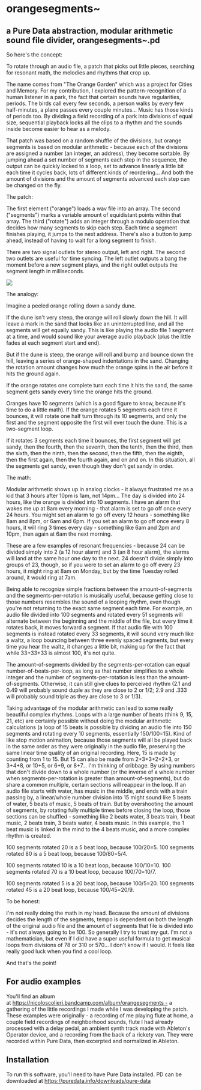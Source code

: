 # orangesegments~
## a Pure Data abstraction, modular arithmetic sound file divider, orangesegments~.pd

So here's the concept:

To rotate through an audio file, a patch that picks out little pieces, searching for resonant math, the melodies and rhythms that crop up. 

The name comes from "The Orange Garden" which was a project for Cities and Memory. For my contribution, I explored the pattern-recognition of a human listener in a park, the fact that certain sounds have regularities, periods. The birds call every few seconds, a person walks by every few half-minutes, a plane passes every couple minutes… Music has those kinds of periods too. By dividing a field recording of a park into divisions of equal size, sequential playback locks all the clips to a rhythm and the sounds inside become easier to hear as a melody. 

That patch was based on a random shuffle of the divisions, but orange segments is based on modular arithmetic - because each of the divisions are assigned a number (an integer, an address), they become sortable. By jumping ahead a set number of segments each step in the sequence, the output can be quickly locked to a loop, set to advance linearly a little bit each time it cycles back, lots of different kinds of reordering... And both the amount of divisions and the amount of segments advanced each step can be changed on the fly. 


The patch: 

The first element ("orange") loads a wav file into an array. The second ("segments") marks a variable amount of equidistant points within that array. The third ("rotate") adds an integer through a modulo operation that decides how many segments to skip each step. Each time a segment finishes playing, it jumps to the next address. There's also a button to jump ahead, instead of having to wait for a long segment to finish. 

There are two signal outlets for stereo output, left and right. The second two outlets are useful for time syncing. The left outlet outputs a bang the moment before a new segment plays, and the right outlet outputs the segment length in milliseconds. 

<img src="https://github.com/nesasmr/ratatouille/blob/main/patchpic.png">


The analogy:

Imagine a peeled orange rolling down a sandy dune.

If the dune isn't very steep, the orange will roll slowly down the hill. It will leave a mark in the sand that looks like an uninterrupted line, and all the segments will get equally sandy. This is like playing the audio file 1 segment at a time, and would sound like your average audio playback (plus the little fades at each segment start and end). 

But if the dune is steep, the orange will roll and bump and bounce down the hill, leaving a series of orange-shaped indentations in the sand. Changing the rotation amount changes how much the orange spins in the air before it hits the ground again. 

If the orange rotates one complete turn each time it hits the sand, the same segment gets sandy every time the orange hits the ground. 

Oranges have 10 segments (which is a good figure to know, because it's time to do a little math). If the orange rotates 5 segments each time it bounces, it will rotate one half turn through its 10 segments, and only the first and the segment opposite the first will ever touch the dune. This is a two-segment loop.

If it rotates 3 segments each time it bounces, the first segment will get sandy, then the fourth, then the seventh, then the tenth, then the third, then the sixth, then the ninth, then the second, then the fifth, then the eighth, then the first again, then the fourth again, and on and on. In this situation, all the segments get sandy, even though they don't get sandy in order. 


The math: 

Modular arithmetic shows up in analog clocks - it always frustrated me as a kid that 3 hours after 10pm is 1am, not 14pm...
The day is divided into 24 hours, like the orange is divided into 10 segments. I have an alarm that wakes me up at 8am every morning - that alarm is set to go off once every 24 hours. You might set an alarm to go off every 12 hours - something like 8am and 8pm, or 6am and 6pm. If you set an alarm to go off once every 8 hours, it will ring 3 times every day - something like 6am and 2pm and 10pm, then again at 6am the next morning. 

These are a few examples of resonant frequencies - because 24 can be divided simply into 2 (a 12 hour alarm) and 3 (an 8 hour alarm), the alarms will land at the same hour one day to the next. 24 doesn't divide simply into groups of 23, though, so if you were to set an alarm to go off every 23 hours, it might ring at 8am on Monday, but by the time Tuesday rolled around, it would ring at 7am. 

Being able to recognize simple fractions between the amount-of-segments and the segments-per-rotation is musically useful, because getting close to those numbers resembles the sound of a looping rhythm, even though you're not returning to the exact same segment each time. For example, an audio file divided into 100 segments and rotated every 51 segments will alternate between the beginning and the middle of the file, but every time it rotates back, it moves forward a segment. If that audio file with 100 segments is instead rotated every 33 segments, it will sound very much like a waltz, a loop bouncing between three evenly spaced segments, but every time you hear the waltz, it changes a little bit, making up for the fact that while 33+33+33 is almost 100, it's not quite. 

The amount-of-segments divided by the segments-per-rotation can equal number-of-beats-per-loop, as long as that number simplifies to a whole integer and the number of segments-per-rotation is less than the amount-of-segments. Otherwise, it can still give clues to perceived rhythm (2.1 and 0.49 will probably sound duple as they are close to 2 or 1/2; 2.9 and .333 will probably sound triple as they are close to 3 or 1/3).

Taking advantage of the modular arithmetic can lead to some really beautiful complex rhythms. Loops with a large number of beats (think 9, 15, 21, etc) are certainly possible without doing the modular arithmetic calculations (a loop of 15 beats is possible by dividing an audio file into 150 segments and rotating every 10 segments, essentially 150/100=15). Kind of like stop motion animation, because those segments will all be played back in the same order as they were originally in the audio file, preserving the same linear time quality of an original recording. Here, 15 is made by counting from 1 to 15. 
But 15 can also be made from 2+3+3+2+2+3, or 3+4+8, or 10+5, or 6+9, or 8+7... I'm thinking of cribbage. By using numbers that don't divide down to a whole number (or the inverse of a whole number when segments-per-rotation is greater than amount-of-segments), but do share a common multiple, certain sections will reappear in the loop. If an audio file starts with water, has music in the middle, and ends with a train passing by, a linear/whole number division into 15 might sound like 5 beats of water, 5 beats of music, 5 beats of train. But by overshooting the amount of segments, by rotating fully multiple times before closing the loop, those sections can be shuffled - something like 2 beats water, 3 beats train, 1 beat music, 2 beats train, 3 beats water, 4 beats music. In this example, the 1 beat music is linked in the mind to the 4 beats music, and a more complex rhythm is created. 

100 segments rotated 20 is a 5 beat loop, because 100/20=5. 
100 segments rotated 80 is a 5 beat loop, because 100/80=5/4.

100 segments rotated 10 is a 10 beat loop, because 100/10=10. 
100 segments rotated 70 is a 10 beat loop, because 100/70=10/7.

100 segments rotated 5 is a 20 beat loop, because 100/5=20. 
100 segments rotated 45 is a 20 beat loop, because 100/45=20/9.


To be honest:

I'm not really doing the math in my head. Because the amount of divisions decides the length of the segments, tempo is dependent on both the length of the original audio file and the amount of segments that file is divided into - it's not always going to be 100. So generally I try to trust my gut. I'm not a mathematician, but even if I did have a super useful formula to get musical loops from divisions of 78 or 310 or 570... I don't know if I would. It feels like really good luck when you find a cool loop. 

And that's the point! 


## For audio examples
You'll find an album at https://nicoloscolieri.bandcamp.com/album/orangesegments - a gathering of the little recordings I made while I was developing the patch. These examples were originally - a recording of me playing flute at home, a couple field recordings of neighborhood sounds, flute I had already processed with a delay pedal, an ambient synth track made with Ableton's Operator device, and a recording from the back of a rickety van. They were recorded within Pure Data, then excerpted and normalized in Ableton. 

## Installation
To run this software, you'll need to have Pure Data installed. PD can be downloaded at https://puredata.info/downloads/pure-data

